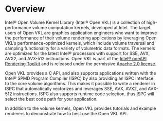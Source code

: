 Overview
========

Intel® Open Volume Kernel Library (Intel® Open VKL) is a collection of
high-performance volume computation kernels, developed at Intel. The target
users of Open VKL are graphics application engineers who want to improve the
performance of their volume rendering applications by leveraging Open VKL’s
performance-optimized kernels, which include volume traversal and sampling
functionality for a variety of volumetric data formats. The kernels are
optimized for the latest Intel® processors with support for SSE, AVX, AVX2, and
AVX-512 instructions. Open VKL is part of the [Intel® oneAPI Rendering
Toolkit](https://software.intel.com/en-us/rendering-framework) and is released
under the permissive [Apache 2.0
license](http://www.apache.org/licenses/LICENSE-2.0).


Open VKL provides a C API, and also supports applications written with the
Intel® SPMD Program Compiler (ISPC) by also providing an ISPC interface to the
core volume algorithms. This makes it possible to write a renderer in ISPC that
automatically vectorizes and leverages SSE, AVX, AVX2, and AVX-512 instructions.
ISPC also supports runtime code selection, thus ISPC will select the best code
path for your application.

In addition to the volume kernels, Open VKL provides tutorials and example
renderers to demonstrate how to best use the Open VKL API.
